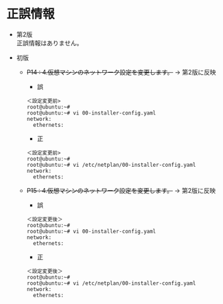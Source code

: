 # 正誤情報

* 第2版  
  正誤情報はありません。
  
* 初版
  * ~~P14 : 4.仮想マシンのネットワーク設定を変更します。~~ → 第2版に反映 
    * 誤
    ```
    ＜設定変更前>
    root@ubuntu:~#
    root@ubuntu:~# vi 00-installer-config.yaml
    network:
      ethernets:
    ```

    * 正
    ```
    ＜設定変更前>
    root@ubuntu:~#
    root@ubuntu:~# vi /etc/netplan/00-installer-config.yaml
    network:
      ethernets:
    ```
  
  * ~~P15 : 4.仮想マシンのネットワーク設定を変更します。~~ → 第2版に反映
    * 誤
    ```
    ＜設定変更後＞
    root@ubuntu:~#
    root@ubuntu:~# vi 00-installer-config.yaml
    network:
      ethernets:
    ```

    * 正
    ```
    ＜設定変更後＞
    root@ubuntu:~#
    root@ubuntu:~# vi /etc/netplan/00-installer-config.yaml
    network:
      ethernets:
    ```
